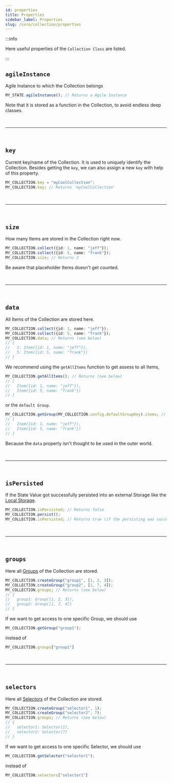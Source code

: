 ```yaml
---
id: properties
title: Properties
sidebar_label: Properties
slug: /core/collection/properties
---
```


:::info

Here useful properties of the `Collection Class` are listed.

:::

## `agileInstance`
Agile Instance to which the Collection belongs
```ts
MY_STATE.agileInstance(); // Returns a Agile Instance
```
Note that it is stored as a function in the Collection, to avoid endless deep classes.



<br />

---

<br />



## `key`
Current key/name of the Collection.
It is used to uniquely identify the Collection.
Besides getting the `key`, we can also assign a new `key` with help of this property.
```ts
MY_COLLECTION.key = "myCoolCollection";
MY_COLLECTION.key; // Returns 'myCoolCollection'
```



<br />

---

<br />



## `size`
How many Items are stored in the Collection right now.
```ts {3}
MY_COLLECTION.collect({id: 1, name: "jeff"});
MY_COLLECTION.collect({id: 5, name: "frank"});
MY_COLLECTION.size; // Returns 2
```
Be aware that placeholder Items doesn't get counted.



<br />

---

<br />



## `data`
All Items of the Collection are stored here.
```ts {3}
MY_COLLECTION.collect({id: 1, name: "jeff"});
MY_COLLECTION.collect({id: 5, name: "frank"});
MY_COLLECTION.data; // Returns (see below)
// {
//   1: Item({id: 1, name: "jeff"}),
//   5: Item({id: 5, name: "frank"})
// }
```
We recommend using the `getAllItems` function to get assess to all Items,
```ts {1}
MY_COLLECTION.getAllItems(); // Returns (see below)
// [
//   Item({id: 1, name: "jeff"}),
//   Item({id: 5, name: "frank"})
// ]
```
or the `default Group`.
```ts {1}
MY_COLLECTION.getGroup(MY_COLLECTION.config.defaultGroupKey).items; // Returns (see below)
// [
//   Item({id: 1, name: "jeff"}),
//   Item({id: 5, name: "frank"})
// ]
```
Because the `data` property isn't thought to be used in the outer world.



<br />

---

<br />



## `isPersisted`
If the State Value got successfully persisted into an external Storage like the [Local Storage](https://developer.mozilla.org/de/docs/Web/API/Window/localStorage).
```ts {1,3}
MY_COLLECTION.isPersisted; // Returns false
MY_COLLECTION.persist();
MY_COLLECTION.isPersisted; // Returns true (if the persisting was successfull)
```



<br />

---

<br />



## `groups`
Here all [Groups](./group/Introduction.md) of the Collection are stored.
```ts {3}
MY_COLLECTION.createGroup("group1", [1, 2, 3]);
MY_COLLECTION.createGroup("group2", [1, 7, 4]);
MY_COLLECTION.groups; // Returns (see below)
// {
//   group1: Group([1, 2, 3]),
//   group2: Group([1, 7, 4])
// }
```
If we want to get access to one specific Group, we should use
```ts
MY_COLLECTION.getGroup("group1");
```
instead of 
```ts
MY_COLLECTION.groups["group1"]
```



<br />

---

<br />



## `selectors`
Here all [Selectors](./selector/Introduction.md) of the Collection are stored.
```ts {3}
MY_COLLECTION.createGroup("selector1", 1);
MY_COLLECTION.createGroup("selector2", 7);
MY_COLLECTION.groups; // Returns (see below)
// {
//   selector1: Selector(1),
//   selector2: Selector(7)
// }
```
If we want to get access to one specific Selector, we should use
```ts
MY_COLLECTION.getSelector("selector1");
```
instead of
```ts
MY_COLLECTION.selectors["selector1"]
```

